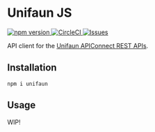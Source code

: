 # Unifaun JS

[ ![npm version](https://img.shields.io/npm/v/unifaun.svg?style=flat) ](https://npmjs.org/package/unifaun "View this project on npm") [ ![CircleCI](https://img.shields.io/circleci/build/github/Sleavely/unifaun-js?token=17812f5feb6c6923284f9df096227fa6f9256009) ](https://circleci.com/gh/Sleavely/unifaun-js) [ ![Issues](https://img.shields.io/github/issues/Sleavely/unifaun-js.svg) ](https://github.com/Sleavely/unifaun-js)

API client for the [Unifaun APIConnect REST APIs](https://www.unifaunonline.se/rs-docs/).

## Installation

```shell
npm i unifaun
```

## Usage

WIP!
